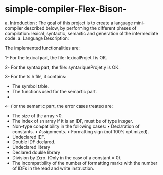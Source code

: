 # simple-compiler-Flex-Bison-
a. Introduction :
   The goal of this project is to create a language mini-compiler described below, by performing the different phases of compilation: lexical, syntactic, semantic and generation of the intermediate code.
a.  Language Description:

The implemented functionalities are:

1- For the lexical part, the file: lexicalProjet.l is OK.

2- For the syntax part, the file: syntaxiqueProjet.y is OK.

3- For the ts.h file, it contains:
- The symbol table.
- The functions used for the semantic part.
- 
4- For the semantic part, the error cases treated are:

- The size of the array <0.
- The index of an array if it is an IDF, must be of type integer.
- Non-type compatibility in the following cases:
• Declaration of constants.
• Assignments.
• Formatting sign (not 100% optimized).
- Undeclared IDF.
- Double IDF declared.
- Undeclared library
- Declared double library
- Division by Zero. (Only in the case of a constant = 0).
- The incompatibility of the number of formatting marks with the number of IDFs in the read and write instruction.
